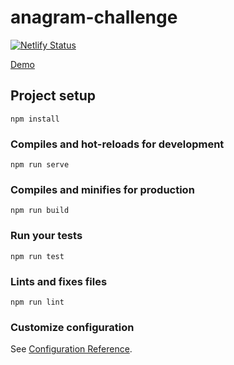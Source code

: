 # anagram-challenge

[![Netlify Status](https://api.netlify.com/api/v1/badges/9c273f44-4472-4d99-8ce2-18f0f7d27b28/deploy-status)](https://app.netlify.com/sites/silly-mahavira-3da122/deploys)

[Demo](https://anagrammatist.netlify.com)


## Project setup
```
npm install
```

### Compiles and hot-reloads for development
```
npm run serve
```

### Compiles and minifies for production
```
npm run build
```

### Run your tests
```
npm run test
```

### Lints and fixes files
```
npm run lint
```

### Customize configuration
See [Configuration Reference](https://cli.vuejs.org/config/).
